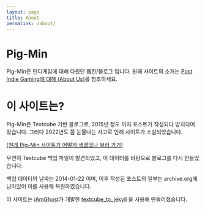```yaml
---
layout: page
title: About
permalink: /about/
---
```



# Pig-Min
Pig-Min은 인디게임에 대해 다뤘던 웹진/블로그 입니다. 원래 사이트의 소개는 [Post Indie Gaming에 대해 (About Us)](/tt/13)를 참조하세요.

# 이 사이트는?

Pig-Min은 Textcube 기반 블로그로, 2015년 정도 까지 포스트가 작성되다 방치되어 왔습니다. 그러다 2022년도 쯤 눈물나는 사고로 인해 사이트가 소실되었습니다.

[[원래 Pig-Min 사이트가 어떻게 생겼었나 보러 가기]](https://web.archive.org/web/20210119/http://www.pig-min.com/tt/)

우연히 Textcube 백업 파일이 발견되었고, 이 데이터를 바탕으로 블로그를 다시 만들었습니다.

백업 데이터의 날짜는 2014-01-22 이며, 이후 작성된 포스트의 일부는 archive.org에 남아있어 이를 사용해 복원하였습니다.

이 사이트는 [iAmGhost](http://iamghost.kr)가 개발한 [textcube_to_jekyll](http://github.com/iAmGhost/textcube_to_jekyll) 을 사용해 만들어졌습니다.
